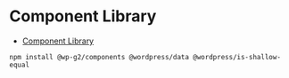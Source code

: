 # Component Library

<!-- START doctoc generated TOC please keep comment here to allow auto update -->
<!-- DON'T EDIT THIS SECTION, INSTEAD RE-RUN doctoc TO UPDATE -->

-   [Component Library](#component-library)

<!-- END doctoc generated TOC please keep comment here to allow auto update -->

```
npm install @wp-g2/components @wordpress/data @wordpress/is-shallow-equal
```
